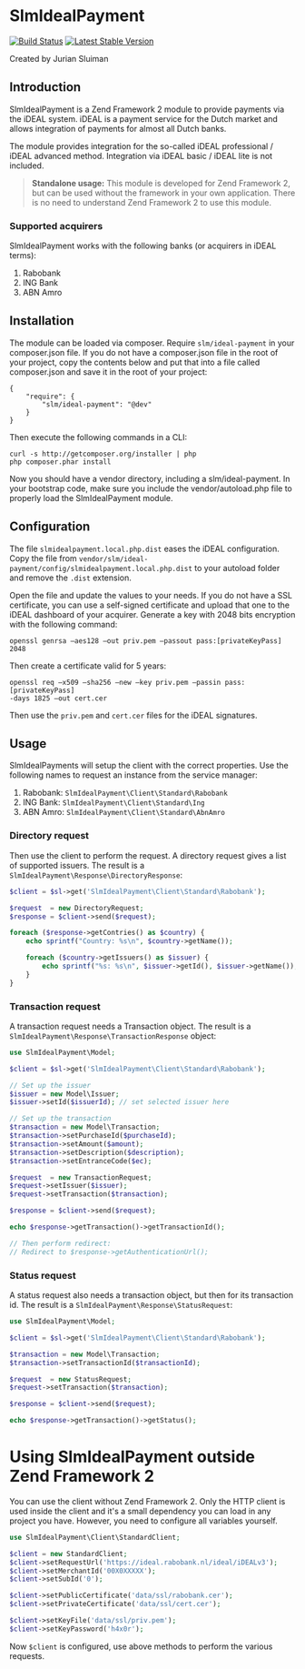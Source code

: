 SlmIdealPayment
===============
[![Build Status](https://travis-ci.org/juriansluiman/SlmIdealPayment.png)](https://travis-ci.org/juriansluiman/SlmIdealPayment)
[![Latest Stable Version](https://poser.pugx.org/slm/ideal-payment/v/stable.png)](https://packagist.org/packages/slm/ideal-payment)

Created by Jurian Sluiman

Introduction
---
SlmIdealPayment is a Zend Framework 2 module to provide payments via the iDEAL
system. iDEAL is a payment service for the Dutch market and allows integration
of payments for almost all Dutch banks.

The module provides integration for the so-called iDEAL professional / iDEAL
advanced method. Integration via iDEAL basic / iDEAL lite is not included.

> **Standalone usage:**
> This module is developed for Zend Framework 2, but can be used without the
> framework in your own application. There is no need to understand Zend
> Framework 2 to use this module.

### Supported acquirers

SlmIdealPayment works with the following banks (or acquirers in iDEAL terms):

 1. Rabobank
 2. ING Bank
 3. ABN Amro

Installation
---
The module can be loaded via composer. Require `slm/ideal-payment` in your
composer.json file. If you do not have a composer.json file in the root of your
project, copy the contents below and put that into a file called composer.json
and save it in the root of your project:

```
{
    "require": {
        "slm/ideal-payment": "@dev"
    }
}
```

Then execute the following commands in a CLI:

```
curl -s http://getcomposer.org/installer | php
php composer.phar install
```

Now you should have a vendor directory, including a slm/ideal-payment. In your
bootstrap code, make sure you include the vendor/autoload.php file to properly
load the SlmIdealPayment module.

Configuration
---
The file `slmidealpayment.local.php.dist` eases the iDEAL configuration. Copy
the file from `vendor/slm/ideal-payment/config/slmidealpayment.local.php.dist`
to your autoload folder and remove the `.dist` extension.

Open the file and update the values to your needs. If you do not have a SSL
certificate, you can use a self-signed certificate and upload that one to the
iDEAL dashboard of your acquirer. Generate a key with 2048 bits encryption with
the following command:

```
openssl genrsa –aes128 –out priv.pem –passout pass:[privateKeyPass] 2048
```

Then create a certificate valid for 5 years:

```
openssl req –x509 –sha256 –new –key priv.pem –passin pass:[privateKeyPass]
-days 1825 –out cert.cer
```

Then use the `priv.pem` and `cert.cer` files for the iDEAL signatures.

Usage
---
SlmIdealPayments will setup the client with the correct properties. Use the
following names to request an instance from the service manager:

 1. Rabobank: `SlmIdealPayment\Client\Standard\Rabobank`
 2. ING Bank: `SlmIdealPayment\Client\Standard\Ing`
 3. ABN Amro: `SlmIdealPayment\Client\Standard\AbnAmro`

### Directory request
Then use the client to perform the request. A directory request gives a list of
supported issuers. The result is a `SlmIdealPayment\Response\DirectoryResponse`:

```php
$client = $sl->get('SlmIdealPayment\Client\Standard\Rabobank');

$request  = new DirectoryRequest;
$response = $client->send($request);

foreach ($response->getContries() as $country) {
    echo sprintf("Country: %s\n", $country->getName());

    foreach ($country->getIssuers() as $issuer) {
        echo sprintf("%s: %s\n", $issuer->getId(), $issuer->getName());
    }
}
```

### Transaction request
A transaction request needs a Transaction object. The result is a
`SlmIdealPayment\Response\TransactionResponse` object:

```php
use SlmIdealPayment\Model;

$client = $sl->get('SlmIdealPayment\Client\Standard\Rabobank');

// Set up the issuer
$issuer = new Model\Issuer;
$issuer->setId($issuerId); // set selected issuer here

// Set up the transaction
$transaction = new Model\Transaction;
$transaction->setPurchaseId($purchaseId);
$transaction->setAmount($amount);
$transaction->setDescription($description);
$transaction->setEntranceCode($ec);

$request  = new TransactionRequest;
$request->setIssuer($issuer);
$request->setTransaction($transaction);

$response = $client->send($request);

echo $response->getTransaction()->getTransactionId();

// Then perform redirect:
// Redirect to $response->getAuthenticationUrl();
```

### Status request
A status request also needs a transaction object, but then for its transaction
id. The result is a `SlmIdealPayment\Response\StatusRequest`:

```php
use SlmIdealPayment\Model;

$client = $sl->get('SlmIdealPayment\Client\Standard\Rabobank');

$transaction = new Model\Transaction;
$transaction->setTransactionId($transactionId);

$request  = new StatusRequest;
$request->setTransaction($transaction);

$response = $client->send($request);

echo $response->getTransaction()->getStatus();
```

Using SlmIdealPayment outside Zend Framework 2
===
You can use the client without Zend Framework 2. Only the HTTP client is used
inside the client and it's a small dependency you can load in any project you
have. However, you need to configure all variables yourself.

```php
use SlmIdealPayment\Client\StandardClient;

$client = new StandardClient;
$client->setRequestUrl('https://ideal.rabobank.nl/ideal/iDEALv3');
$client->setMerchantId('00X0XXXXX');
$client->setSubId('0');

$client->setPublicCertificate('data/ssl/rabobank.cer');
$client->setPrivateCertificate('data/ssl/cert.cer');

$client->setKeyFile('data/ssl/priv.pem');
$client->setKeyPassword('h4x0r');
```

Now `$client` is configured, use above methods to perform the various requests.